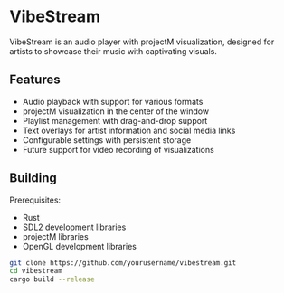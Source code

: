# VibeStream

VibeStream is an audio player with projectM visualization, designed for artists to showcase their music with captivating visuals.

## Features

- Audio playback with support for various formats
- projectM visualization in the center of the window
- Playlist management with drag-and-drop support
- Text overlays for artist information and social media links
- Configurable settings with persistent storage
- Future support for video recording of visualizations

## Building

Prerequisites:
- Rust
- SDL2 development libraries
- projectM libraries
- OpenGL development libraries

```bash
git clone https://github.com/yourusername/vibestream.git
cd vibestream
cargo build --release

